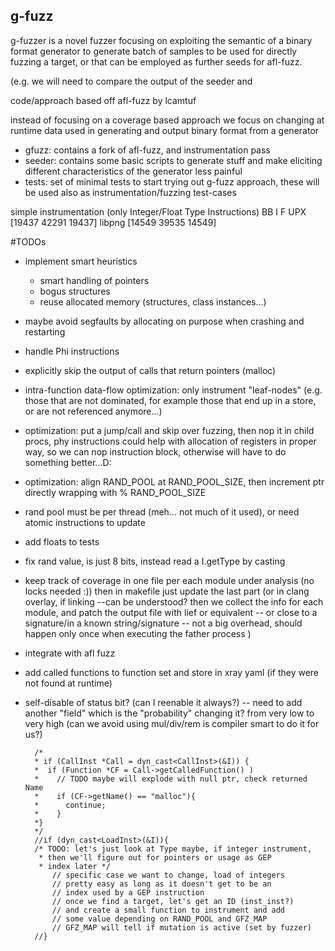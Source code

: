 g-fuzz
-----------

g-fuzzer is a novel fuzzer focusing on exploiting the semantic of a binary format generator
to generate batch of samples to be used for directly fuzzing a target, or that can be employed
as further seeds for afl-fuzz.

(e.g. we will need to compare the output of the seeder and 

code/approach based off afl-fuzz by lcamtuf

instead of focusing on a coverage based approach we focus on changing at runtime
data used in generating and output binary format from a generator

  + gfuzz: contains a fork of afl-fuzz, and instrumentation pass
  + seeder: contains some basic scripts to generate stuff and make eliciting different characteristics of the generator less painful
  + tests: set of minimal tests to start trying out g-fuzz approach, these will be used also as instrumentation/fuzzing test-cases

simple instrumentation (only Integer/Float Type Instructions)
          BB     I     F
UPX     [19437 42291 19437]
libpng  [14549 39535 14549]

#TODOs
+ implement smart heuristics
    + smart handling of pointers
    + bogus structures
    + reuse allocated memory (structures, class instances...)
+ maybe avoid segfaults by allocating on purpose when crashing and restarting
+ handle Phi instructions
+ explicitly skip the output of calls that return pointers (malloc)
+ intra-function data-flow optimization: only instrument "leaf-nodes" (e.g. those that are not dominated, for example those that end up in a store, or are not referenced anymore...)
+ optimization: put a jump/call and skip over fuzzing, then nop it in child procs, phy instructions could help with allocation of registers in proper way, so we can nop instruction block, otherwise will have to do something better...D:
+ optimization: align RAND_POOL at RAND_POOL_SIZE, then increment ptr directly wrapping with % RAND_POOL_SIZE
+ rand pool must be per thread (meh... not much of it used), or need atomic instructions to update
+ add floats to tests
+ fix rand value, is just 8 bits, instead read a I.getType by casting
+ keep track of coverage in one file per each module under analysis (no locks needed :)) then in makefile just update the last part (or in clang overlay, if linking --can be understood? then we collect the info for each module, and patch the output file with lief or equivalent -- or close to a signature/in a known string/signature -- not a big overhead, should happen only once when executing the father process )
+ integrate with afl fuzz
+ add called functions to function set and store in xray yaml (if they were not found at runtime)
+ self-disable of status bit? (can I reenable it always?) -- need to add another "field" which is the "probability" changing it? from very low to very high (can we avoid using mul/div/rem is compiler smart to do it for us?)

        /*
        * if (CallInst *Call = dyn_cast<CallInst>(&I)) {
        *  if (Function *CF = Call->getCalledFunction() )
        *    // TODO maybe will explode with null ptr, check returned Name
        *    if (CF->getName() == "malloc"){
        *      continue;
        *    }
        *}
        */
        //if (dyn_cast<LoadInst>(&I)){
        /* TODO: let's just look at Type maybe, if integer instrument,
         * then we'll figure out for pointers or usage as GEP
         * index later */
            // specific case we want to change, load of integers
            // pretty easy as long as it doesn't get to be an
            // index used by a GEP instruction
            // once we find a target, let's get an ID (inst_inst?)
            // and create a small function to instrument and add
            // some value depending on RAND_POOL and GFZ_MAP
            // GFZ_MAP will tell if mutation is active (set by fuzzer)
        //}
